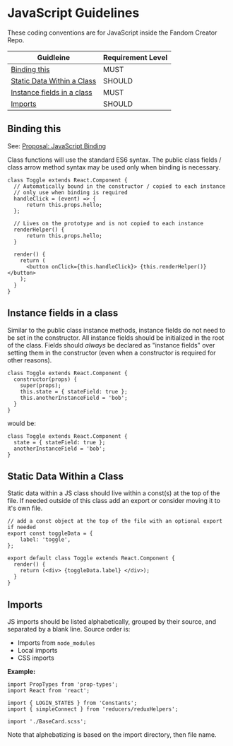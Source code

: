 # JavaScript Guidelines

These coding conventions are for JavaScript inside the Fandom Creator Repo.

| Guidleine | Requirement Level |
| --- | ----------- |
| [Binding this](#binding-this) | MUST |
| [Static Data Within a Class](#static-data-within-a-class) | SHOULD |
| [Instance fields in a class](#instance-fields-in-a-class) | MUST |
| [Imports](#imports)| SHOULD |

## Binding this

See: [Proposal: JavaScript Binding](https://wikia-inc.atlassian.net/wiki/spaces/CAKE/pages/312344881/Proposal+JavaScript+Binding)

Class functions will use the standard ES6 syntax. The public class fields / class arrow method syntax may be used only when binding is necessary.

```JS
class Toggle extends React.Component {
  // Automatically bound in the constructor / copied to each instance
  // only use when binding is required
  handleClick = (event) => {
      return this.props.hello;
  };
  
  // Lives on the prototype and is not copied to each instance
  renderHelper() {
      return this.props.hello;
  }
  
  render() {
    return (
      <button onClick={this.handleClick}> {this.renderHelper()} </button>
    );
  }
}
```

## Instance fields in a class
Similar to the public class instance methods, instance fields do not need to be set in the constructor. All instance fields should be initialized in the root of the class. Fields should _always_ be declared as "instance fields" over setting them in the constructor (even when a constructor is required for other reasons). 

```JS
class Toggle extends React.Component {
  constructor(props) {
    super(props);
    this.state = { stateField: true };
    this.anotherInstanceField = 'bob';
  }
}
```

would be: 

```JS
class Toggle extends React.Component {
  state = { stateField: true };
  anotherInstanceField = 'bob';
}
```

## Static Data Within a Class

Static data within a JS class should live within a const(s) at the top of the file. If needed outside of this class add an export or consider moving it to it's own file.

```JS
// add a const object at the top of the file with an optional export if needed
export const toggleData = {
    label: 'toggle',
};
 
export default class Toggle extends React.Component {
  render() {
    return (<div> {toggleData.label} </div>);
  }
}
```

## Imports

JS imports should be listed alphabetically, grouped by their source, and separated by a blank line. Source order is: 
* Imports from `node_modules`
* Local imports
* CSS imports

**Example:**
```
import PropTypes from 'prop-types';
import React from 'react';

import { LOGIN_STATES } from 'Constants';
import { simpleConnect } from 'reducers/reduxHelpers';

import './BaseCard.scss';
```

Note that alphebatizing is based on the import directory, then file name.
